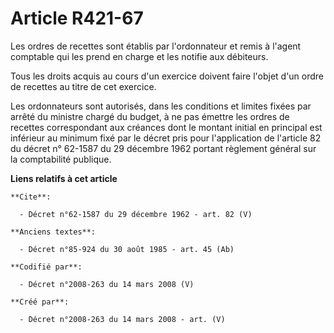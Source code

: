 # Article R421-67

Les ordres de recettes sont établis par l'ordonnateur et remis à l'agent comptable qui les prend en charge et les notifie aux
débiteurs. 

Tous les droits acquis au cours d'un exercice doivent faire l'objet d'un ordre de recettes au titre de cet exercice. 

Les ordonnateurs sont autorisés, dans les conditions et limites fixées par arrêté du ministre chargé du budget, à ne pas
émettre les ordres de recettes correspondant aux créances dont le montant initial en principal est inférieur au minimum fixé
par le décret pris pour l'application de l'article 82 du décret n° 62-1587 du 29 décembre 1962 portant règlement général sur
la comptabilité publique.

**Liens relatifs à cet article**

	**Cite**:

	  - Décret n°62-1587 du 29 décembre 1962 - art. 82 (V)

	**Anciens textes**:

	  - Décret n°85-924 du 30 août 1985 - art. 45 (Ab)

	**Codifié par**:

	  - Décret n°2008-263 du 14 mars 2008 (V)

	**Créé par**:

	  - Décret n°2008-263 du 14 mars 2008 - art. (V)
